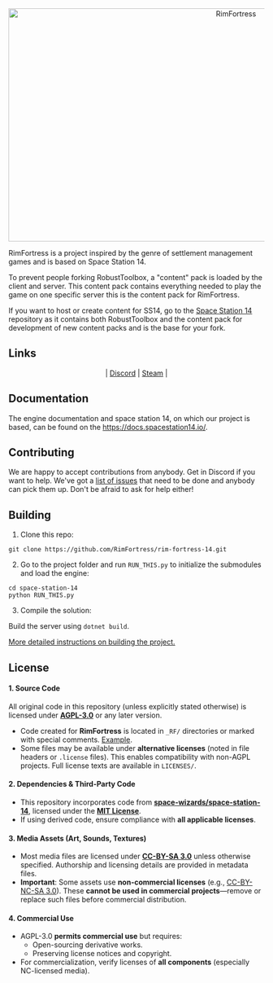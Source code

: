 <div class="header" align="center">  
<img alt="RimFortress" width="880" height="458" src="https://github.com/user-attachments/assets/15b69ab0-4d47-4ea3-840f-c55b52b77fca">  
</div>

RimFortress is a project inspired by the genre of settlement management games and is based on Space Station 14.

To prevent people forking RobustToolbox, a "content" pack is loaded by the client and server. This content pack contains everything needed to play the game on one specific server this is the content pack for RimFortress.

If you want to host or create content for SS14, go to the [Space Station 14](https://github.com/space-wizards/space-station-14) repository as it contains both RobustToolbox and the content pack for development of new content packs and is the base for your fork.

## Links

<div class="header" align="center">

| [Discord](https://discord.gg/rmK3AcNdz3) | [Steam](https://store.steampowered.com/app/1255460/Space_Station_14/) |

</div>

## Documentation

The engine documentation and space station 14, on which our project is based, can be found on the https://docs.spacestation14.io/.

## Contributing

We are happy to accept contributions from anybody. Get in Discord if you want to help. We've got a [list of issues](https://github.com/RimFortress/rim-fortress-14/issues) that need to be done and anybody can pick them up. Don't be afraid to ask for help either!

## Building

1. Clone this repo:
```shell
git clone https://github.com/RimFortress/rim-fortress-14.git
```
2. Go to the project folder and run `RUN_THIS.py` to initialize the submodules and load the engine:
```shell
cd space-station-14
python RUN_THIS.py
```
3. Compile the solution:  

Build the server using `dotnet build`.

[More detailed instructions on building the project.](https://docs.spacestation14.com/en/general-development/setup.html)

## License

#### **1. Source Code**
All original code in this repository (unless explicitly stated otherwise) is licensed under **[AGPL-3.0](https://www.gnu.org/licenses/agpl-3.0.html)** or any later version.

- Code created for **RimFortress** is located in `_RF/` directories or marked with special comments. [Example](https://github.com/RimFortress/rim-fortress-14/blob/master/Content.Server/NPC/Systems/NPCUtilitySystem.cs).
- Some files may be available under **alternative licenses** (noted in file headers or `.license` files). This enables compatibility with non-AGPL projects. Full license texts are available in `LICENSES/`.

#### **2. Dependencies & Third-Party Code**
- This repository incorporates code from **[space-wizards/space-station-14](https://github.com/space-wizards/space-station-14)**, licensed under the **[MIT License](https://github.com/RimFortress/rim-fortress-14/blob/master/LICENSES/MIT.txt)**.
- If using derived code, ensure compliance with **all applicable licenses**.

#### **3. Media Assets (Art, Sounds, Textures)**
- Most media files are licensed under **[CC-BY-SA 3.0](https://creativecommons.org/licenses/by-sa/3.0/)** unless otherwise specified. Authorship and licensing details are provided in metadata files.
- **Important**: Some assets use **non-commercial licenses** (e.g., [CC-BY-NC-SA 3.0](https://creativecommons.org/licenses/by-nc-sa/3.0/)). These **cannot be used in commercial projects**—remove or replace such files before commercial distribution.

#### **4. Commercial Use**
- AGPL-3.0 **permits commercial use** but requires:
  - Open-sourcing derivative works.
  - Preserving license notices and copyright.
- For commercialization, verify licenses of **all components** (especially NC-licensed media).
